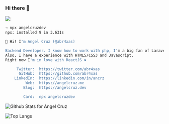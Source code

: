 ### Hi there 👋
![](https://komarev.com/ghpvc/?username=abr4xas&style=flat-square)

<!--
**abr4xas/abr4xas** is a ✨ _special_ ✨ repository because its `README.md` (this file) appears on your GitHub profile.

Here are some ideas to get you started:

- 🔭 I’m currently working on ...
- 🌱 I’m currently learning ...
- 👯 I’m looking to collaborate on ...
- 🤔 I’m looking for help with ...
- 💬 Ask me about ...
- 📫 How to reach me: ...
- 😄 Pronouns: ...
- ⚡ Fun fact: ...
- 🌱 I’m currently learning React / React Native
- 👯 I’m looking to collaborate on PHP / Laravel / WordPress
- 📫 How to reach me: On twitter @abr4xas
-->

```bash
→ npx angelcruzdev
npx: installed 9 in 3.631s

👋 Hi! I'm Angel Cruz (@abr4xas)

Backend Developer. I know how to work with php, I'm a big fan of Laravel & WordPress.
Also, I have a experience with HTML5/CSS3 and Javascript.
Right now I'm in love with ReactJS ❤︎

     Twitter:  https://twitter.com/abr4xas
      GitHub:  https://github.com/abr4xas
    LinkedIn:  https://linkedin.com/in/ancrz
         Web:  https://angelcruz.me
        Blog:  https://angelcruz.dev

        Card:  npx angelcruzdev
```

![Github Stats for Angel Cruz](https://github-readme-stats.vercel.app/api?username=abr4xas&show_icons=true&hide_border=true&count_private=true)

![Top Langs](https://github-readme-stats.vercel.app/api/top-langs/?username=abr4xas&layout=compact&hide_border=true)
